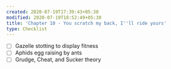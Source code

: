 ```yaml
---
created: 2020-07-19T17:39:43+05:30
modified: 2020-07-19T18:52:49+05:30
title: 'Chapter 10 - You scratch my back, I''ll ride yours'
type: Checklist
---
```


- [ ] Gazelle stotting to display fitness
- [ ] Aphids egg raising by ants
- [ ] Grudge, Cheat, and Sucker theory